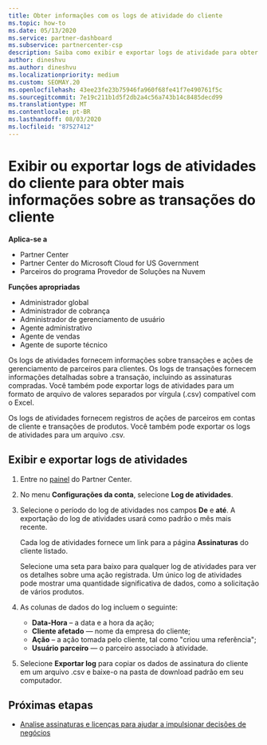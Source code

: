 ```yaml
---
title: Obter informações com os logs de atividade do cliente
ms.topic: how-to
ms.date: 05/13/2020
ms.service: partner-dashboard
ms.subservice: partnercenter-csp
description: Saiba como exibir e exportar logs de atividade para obter informações sobre transações de conta de cliente e outras atividades de gerenciamento de parceiros relacionadas ao cliente.
author: dineshvu
ms.author: dineshvu
ms.localizationpriority: medium
ms.custom: SEOMAY.20
ms.openlocfilehash: 43ee23fe23b75946fa960f68fe41f7e490761f5c
ms.sourcegitcommit: 7e19c211b1d5f2db2a4c56a743b14c8485decd99
ms.translationtype: MT
ms.contentlocale: pt-BR
ms.lasthandoff: 08/03/2020
ms.locfileid: "87527412"
---
```

# <a name="view-or-export-customer-activity-logs-for-more-insight-into-customer-transactions"></a>Exibir ou exportar logs de atividades do cliente para obter mais informações sobre as transações do cliente

**Aplica-se a**

- Partner Center
- Partner Center do Microsoft Cloud for US Government
- Parceiros do programa Provedor de Soluções na Nuvem

**Funções apropriadas**

- Administrador global
- Administrador de cobrança
- Administrador de gerenciamento de usuário
- Agente administrativo
- Agente de vendas
- Agente de suporte técnico

Os logs de atividades fornecem informações sobre transações e ações de gerenciamento de parceiros para clientes. Os logs de transações fornecem informações detalhadas sobre a transação, incluindo as assinaturas compradas. Você também pode exportar logs de atividades para um formato de arquivo de valores separados por vírgula (.csv) compatível com o Excel.

Os logs de atividades fornecem registros de ações de parceiros em contas de cliente e transações de produtos. Você também pode exportar os logs de atividades para um arquivo .csv.

## <a name="view-and-export-activity-logs"></a>Exibir e exportar logs de atividades

1. Entre no [painel](https://partner.microsoft.com/dashboard) do Partner Center.

2. No menu **Configurações da conta**, selecione **Log de atividades**.

3. Selecione o período do log de atividades nos campos **De** e **até**. A exportação do log de atividades usará como padrão o mês mais recente.

   Cada log de atividades fornece um link para a página **Assinaturas** do cliente listado.

   Selecione uma seta para baixo para qualquer log de atividades para ver os detalhes sobre uma ação registrada. Um único log de atividades pode mostrar uma quantidade significativa de dados, como a solicitação de vários produtos.

4. As colunas de dados do log incluem o seguinte:
   - **Data-Hora** – a data e a hora da ação;
   - **Cliente afetado** — nome da empresa do cliente;
   - **Ação** – a ação tomada pelo cliente, tal como "criou uma referência";
   - **Usuário parceiro** — o parceiro associado à atividade.

5. Selecione **Exportar log** para copiar os dados de assinatura do cliente em um arquivo .csv e baixe-o na pasta de download padrão em seu computador.

## <a name="next-steps"></a>Próximas etapas

- [Analise assinaturas e licenças para ajudar a impulsionar decisões de negócios](analyze-subscriptions-licenses.md)
